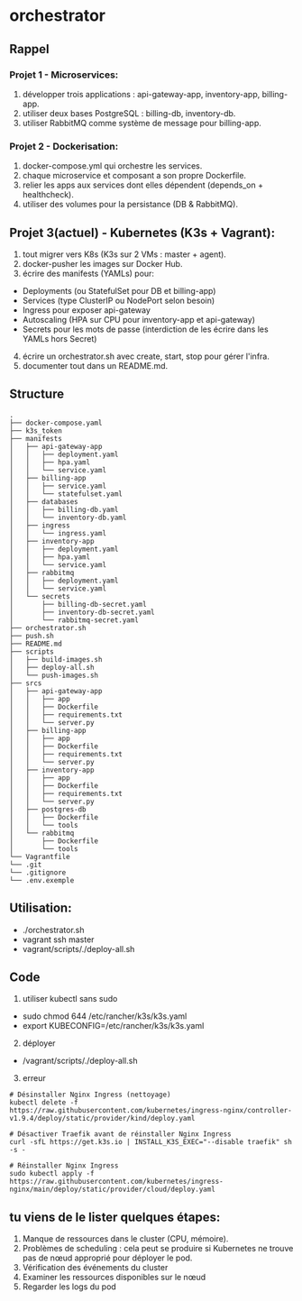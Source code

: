 # orchestrator

## Rappel

### Projet 1 - Microservices:
1) développer trois applications : api-gateway-app, inventory-app, billing-app.
2) utiliser deux bases PostgreSQL : billing-db, inventory-db.
3) utiliser RabbitMQ comme système de message pour billing-app.

### Projet 2 - Dockerisation:
1) docker-compose.yml qui orchestre les services.
2) chaque microservice et composant a son propre Dockerfile.
3) relier les apps aux services dont elles dépendent (depends_on + healthcheck).
4) utiliser des volumes pour la persistance (DB & RabbitMQ).

## Projet 3(actuel) - Kubernetes (K3s + Vagrant):
1) tout migrer vers K8s (K3s sur 2 VMs : master + agent).
2) docker-pusher les images sur Docker Hub.
3) écrire des manifests (YAMLs) pour:
- Deployments (ou StatefulSet pour DB et billing-app)
- Services (type ClusterIP ou NodePort selon besoin)
- Ingress pour exposer api-gateway
- Autoscaling (HPA sur CPU pour inventory-app et api-gateway)
- Secrets pour les mots de passe (interdiction de les écrire dans les YAMLs hors Secret)
4) écrire un orchestrator.sh avec create, start, stop pour gérer l'infra.
5) documenter tout dans un README.md.

## Structure
```
.
├── docker-compose.yaml
├── k3s_token
├── manifests
│   ├── api-gateway-app
│   │   ├── deployment.yaml
│   │   ├── hpa.yaml
│   │   └── service.yaml
│   ├── billing-app
│   │   ├── service.yaml
│   │   └── statefulset.yaml
│   ├── databases
│   │   ├── billing-db.yaml
│   │   └── inventory-db.yaml
│   ├── ingress
│   │   └── ingress.yaml
│   ├── inventory-app
│   │   ├── deployment.yaml
│   │   ├── hpa.yaml
│   │   └── service.yaml
│   ├── rabbitmq
│   │   ├── deployment.yaml
│   │   └── service.yaml
│   └── secrets
│       ├── billing-db-secret.yaml
│       ├── inventory-db-secret.yaml
│       └── rabbitmq-secret.yaml
├── orchestrator.sh
├── push.sh
├── README.md
├── scripts
│   ├── build-images.sh
│   ├── deploy-all.sh
│   └── push-images.sh
├── srcs
│   ├── api-gateway-app
│   │   ├── app
│   │   ├── Dockerfile
│   │   ├── requirements.txt
│   │   └── server.py
│   ├── billing-app
│   │   ├── app
│   │   ├── Dockerfile
│   │   ├── requirements.txt
│   │   └── server.py
│   ├── inventory-app
│   │   ├── app
│   │   ├── Dockerfile
│   │   ├── requirements.txt
│   │   └── server.py
│   ├── postgres-db
│   │   ├── Dockerfile
│   │   └── tools
│   └── rabbitmq
│       ├── Dockerfile
│       └── tools
└── Vagrantfile
└── .git
└── .gitignore
└── .env.exemple
```

## Utilisation:
- ./orchestrator.sh
- vagrant ssh master
- vagrant/scripts/./deploy-all.sh

## Code
1) utiliser kubectl sans sudo
- sudo chmod 644 /etc/rancher/k3s/k3s.yaml
- export KUBECONFIG=/etc/rancher/k3s/k3s.yaml
2) déployer
- /vagrant/scripts/./deploy-all.sh
3) erreur
```
# Désinstaller Nginx Ingress (nettoyage)
kubectl delete -f https://raw.githubusercontent.com/kubernetes/ingress-nginx/controller-v1.9.4/deploy/static/provider/kind/deploy.yaml

# Désactiver Traefik avant de réinstaller Nginx Ingress
curl -sfL https://get.k3s.io | INSTALL_K3S_EXEC="--disable traefik" sh -s -

# Réinstaller Nginx Ingress
sudo kubectl apply -f https://raw.githubusercontent.com/kubernetes/ingress-nginx/main/deploy/static/provider/cloud/deploy.yaml
```


## tu viens de le lister quelques étapes:
1) Manque de ressources dans le cluster (CPU, mémoire).
2) Problèmes de scheduling : cela peut se produire si Kubernetes ne trouve pas de nœud approprié pour déployer le pod.
3) Vérification des événements du cluster
4) Examiner les ressources disponibles sur le nœud
5) Regarder les logs du pod